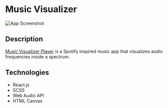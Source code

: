 # Music Visualizer

![App Screenshot](https://i.ibb.co/yytGdF0/music-background.jpg)

## Description
[Music Visualizer Player](https://music-visualizer-player.netlify.app/) is a Spotify inspired music app that visualizes audio frequencies inside a spectrum.
## Technologies
* React.js
* SCSS
* Web Audio API
* HTML Canvas
